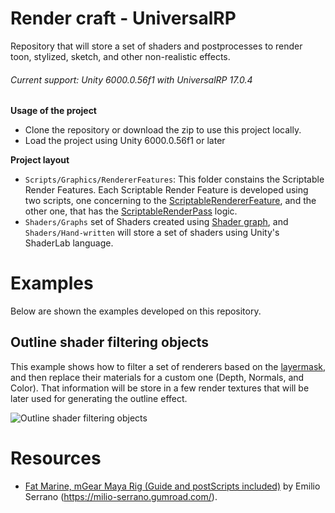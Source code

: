 # Render craft - UniversalRP
Repository that will store a set of shaders and postprocesses to render toon, stylized, sketch, and other non-realistic effects.

###### Current support: Unity 6000.0.56f1 with UniversalRP 17.0.4


**Usage of the project**
* Clone the repository or download the zip to use this project locally.
* Load the project using Unity 6000.0.56f1 or later

**Project layout**
* `Scripts/Graphics/RendererFeatures`: This folder constains the Scriptable Render Features. Each Scriptable Render Feature is developed using two scripts, one concerning to the [ScriptableRendererFeature](https://docs.unity3d.com/Packages/com.unity.render-pipelines.universal@17.4/api/UnityEngine.Rendering.Universal.ScriptableRendererFeature.html), and the other one, that has the [ScriptableRenderPass](https://docs.unity3d.com/Packages/com.unity.render-pipelines.universal@10.6/api/UnityEngine.Rendering.Universal.ScriptableRenderPass.html) logic.
* `Shaders/Graphs` set of Shaders created using [Shader graph](https://unity.com/es/shader-graph), and `Shaders/Hand-written` will store a set of shaders using Unity's ShaderLab language.

# Examples
Below are shown the examples developed on this repository.

## Outline shader filtering objects
This example shows how to filter a set of renderers based on the [layermask](https://docs.unity3d.com/ScriptReference/LayerMask.html), and then replace their materials for a custom one (Depth, Normals, and Color). That information will be store in a few render textures that will be later used for generating the outline effect.

![Outline shader filtering objects](Images/outline_effect.gif)

# Resources
 * [Fat Marine, mGear Maya Rig (Guide and postScripts included)](https://milio-serrano.gumroad.com/l/hypza) by Emilio Serrano (https://milio-serrano.gumroad.com/).